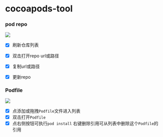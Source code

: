 # cocoapods-tool

### pod repo

![](https://gitee.com/songxing10000/imgs/raw/master/2021/imgs/20220222100743.png)


- [x] 刷新仓库列表
- [x] 双击打开repo url或路径
- [x] 复制url或路径
- [x] 更新repo


### Podfile

![](https://gitee.com/songxing10000/imgs/raw/master/2021/imgs/Snip20220222_4.png)

- [x] 点添加或拖拽`Podfile`文件进入列表
- [x] 双击打开`Podfile`
- [x] 点右侧按钮可执行`pod install`
右键删除引用可从列表中删除这个`Podfile`的引用
